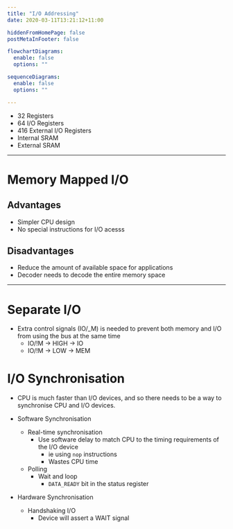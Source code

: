 ```yaml
---
title: "I/O Addressing"
date: 2020-03-11T13:21:12+11:00

hiddenFromHomePage: false
postMetaInFooter: false

flowchartDiagrams:
  enable: false
  options: ""

sequenceDiagrams: 
  enable: false
  options: ""

---
```


* 32 Registers
* 64 I/O Registers
* 416 External I/O Registers
* Internal SRAM
* External SRAM

---

# Memory Mapped I/O

## Advantages

* Simpler CPU design
* No special instructions for I/O acesss

## Disadvantages

* Reduce the amount of available space for applications
* Decoder needs to decode the entire memory space

---

# Separate I/O

* Extra control signals (IO/_M) is needed to prevent both memory and I/O from using the bus at the same time
  * IO/!M -> HIGH -> IO
  * IO/!M -> LOW -> MEM

# I/O Synchronisation

* CPU is much faster than I/O devices, and so there needs to be a way to synchronise CPU and I/O devices.

* Software Synchronisation
  * Real-time synchronisation
    * Use software delay to match CPU to the timing requirements of the I/O device
      * ie using `nop` instructions
      * Wastes CPU time
  * Polling
    * Wait and loop
      * `DATA_READY` bit in the status register
* Hardware Synchronisation
  * Handshaking I/O
    * Device will assert a WAIT signal
  

  
